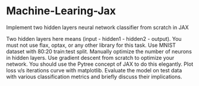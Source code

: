 # Machine-Learing-Jax


Implement two hidden layers neural network classifier from scratch in JAX

Two hidden layers here means (input - hidden1 - hidden2 - output).
You must not use flax, optax, or any other library for this task.
Use MNIST dataset with 80:20 train:test split.
Manually optimize the number of neurons in hidden layers.
Use gradient descent from scratch to optimize your network. You should use the Pytree concept of JAX to do this elegantly.
Plot loss v/s iterations curve with matplotlib.
Evaluate the model on test data with various classification metrics and briefly discuss their implications.
